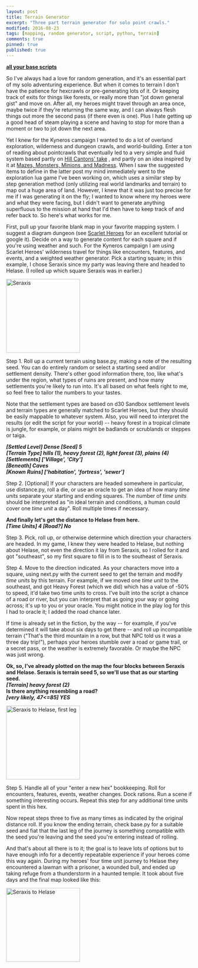 ```yaml
---
layout: post
title: Terrain Generator
excerpt: "Three part terrain generator for solo point crawls."
modified: 2016-08-23
tags: [mapping, random generator, script, python, terrain]
comments: true
pinned: true
published: true
---
```


**[all your base scripts](https://github.com/exposit/katamoiran/tree/master/python/terrain_generator)**

So I've always had a love for random generation, and it's an essential part of my solo adventuring experience. But when it comes to terrain I don't have the patience for hexcrawls or pre-generating lots of it. Or keeping track of exits for things like forests, or really more than "jot down general gist" and move on. After all, my heroes might travel through an area once, maybe twice if they're returning the same way, and I can always flesh things out more the second pass (if there even is one). Plus I hate getting up a good head of steam playing a scene and having to stop for more than a moment or two to jot down the next area.

Yet I knew for the Kyneros campaign I wanted to do a lot of overland exploration, wilderness and dungeon crawls, and world-building. Enter a ton of reading about pointcrawls that eventually led to a very simple and fluid system based partly on [Hill Cantons' take](http://hillcantons.blogspot.com/2014/11/reader-query-random-solo-wilderness.html)
, and partly on an idea inspired by it at [Mazes, Monsters, Minions, and Madness](http://mmmnm.blogspot.com/2014/11/random-solo-hexless-wilderness.html). When I saw the suggested items to define in the latter post my mind immediately went to the exploration lua game I've been working on, which uses a similar step by step generation method (only utilizing real world landmarks and terrain) to map out a huge area of land. However, I knew that it was just too precise for me if I was generating it on the fly; I wanted to know where my heroes were and what they were facing, but I didn't want to generate anything superfluous to the mission at hand that I'd then have to keep track of and refer back to. So here's what works for me.

First, pull up your favorite blank map in your favorite mapping system. I suggest a diagram dungeon (see [Scarlet Heroes](http://www.drivethrurpg.com/product/127180/Scarlet-Heroes) for an excellent tutorial or google it). Decide on a way to generate content for each square and if you're using weather and such. For the Kyneros campaign I am using Scarlet Heroes' wilderness travel for things like encounters, features, and events, and a weighted weather generator. Pick a starting square; in this example, I chose Seraxis since my party was leaving there and headed to Helase. (I rolled up which square Seraxis was in earlier.)

<img src="{{ site.url }}/img/posted/seraxis.png" alt="Seraxis" style="width: 200px; height: 200px"/>

Step 1. Roll up a current terrain using base.py, making a note of the resulting seed. You can do entirely random or select a starting seed and/or settlement density. There's other good information there, too, like what's under the region, what types of ruins are present, and how many settlements you're likely to run into. It's all based on what feels right to me, so feel free to tailor the numbers to your tastes. 

Note that the settlement types are based on d30 Sandbox settlement levels and terrain types are generally matched to Scarlet Heroes, but they should be easily mappable to whatever system. Also, you will need to interpret the results (or edit the script for your world) -- heavy forest in a tropical climate is jungle, for example, or plains might be badlands or scrublands or steppes or taiga.

**_[Settled Level] Dense [Seed] 5_**<br>
**_[Terrain Type] hills (1), heavy forest (2), light forest (3), plains (4)_**<br>
**_[Settlements] ['Village', 'City']_**<br>
**_[Beneath] Caves_**<br>
**_[Known Ruins] ['habitation', 'fortress', 'sewer']_**

Step 2. [Optional] If your characters are headed somewhere in particular, use distance.py, roll a die, or use an oracle to get an idea of how many *time units* separate your starting and ending squares. The number of *time units* should be interpreted as "in ideal terrain and conditions, a human could cover one *time unit* a day". Roll multiple times if necessary.

**And finally let's get the distance to Helase from here.**<br>
**_[Time Units] 4 [Road?] No_**

Step 3. Pick, roll up, or otherwise determine which direction your characters are headed. In my game, I knew they were headed to Helase, but nothing about Helase, not even the direction it lay from Seraxis, so I rolled for it and got "southeast", so my first square to fill in is to the southeast of Seraxis.

Step 4. Move to the direction indicated. As your characters move into a square, using next.py with the current seed to get the terrain and modify *time units* by this terrain. For example, if we moved one *time unit* to the southeast, and got Heavy Forest (which we did) which has a value of -50% to speed, it'd take two time units to cross. I've built into the script a chance of a road or river, but you can interpret that as going your way or going across; it's up to you or your oracle. You might notice in the play log for this I had to oracle it; I added the road chance later.

If time is already set in the fiction, by the way -- for example, if you've determined it will take about six days to get there -- and roll up incompatible terrain ("That's the third mountain in a row, but that NPC told us it was a three day trip!"), perhaps your heroes stumble over a road or game trail, or a secret pass, or the weather is extremely favorable. Or maybe the NPC was just wrong.

**Ok, so, I've already plotted on the map the four blocks between Seraxis and Helase. Seraxis is terrain seed 5, so we'll use that as our starting seed.**<br>
**_[Terrain] heavy forest (2)_**<br>
**Is there anything resembling a road?**<br>
**_[very likely, 47<=85] YES_**<br>

<img src="{{ site.url }}/img/posted/seraxis_to_helase_leg1.png" alt="Seraxis to Helase, first leg" style="width: 200px; height: 200px"/>

Step 5. Handle all of your "enter a new hex" bookkeeping. Roll for encounters, features, events, weather changes. Dock rations. Run a scene if something interesting occurs. Repeat this step for any additional time units spent in this hex.

Now repeat steps three to five as many times as indicated by the original distance roll. If you know the ending terrain, check base.py for a suitable seed and fiat that the last leg of the journey is something compatible with the seed you're leaving and the seed you're entering instead of rolling.

And that's about all there is to it; the goal is to leave lots of options but to have enough info for a decently repeatable experience if your heroes come this way again. During my heroes' four time unit journey to Helase they encountered a lawman with a prisoner, a wounded bull, and ended up taking refuge from a thunderstorm in a haunted temple. It took about five days and the final map looked like this:

<img src="{{ site.url }}/img/posted/seraxis_to_helase.png" alt="Seraxis to Helase" style="width: 200px; height: 200px"/>
